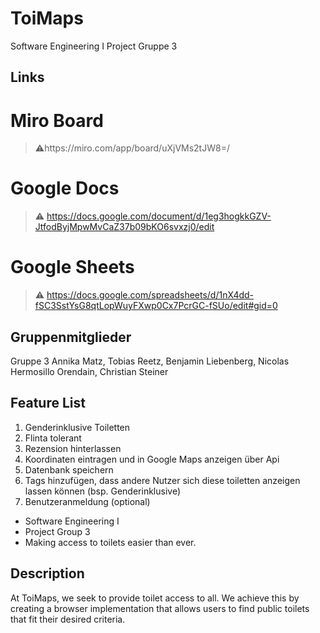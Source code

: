 # ToiMaps

Software Engineering I Project Gruppe 3

## Links
# Miro Board
> ⚠️https://miro.com/app/board/uXjVMs2tJW8=/
# Google Docs 
> :warning: https://docs.google.com/document/d/1eg3hogkkGZV-JtfodByjMpwMvCaZ37b09bKO6svxzj0/edit
# Google Sheets
> ⚠️ https://docs.google.com/spreadsheets/d/1nX4dd-fSC3SstYsG8qtLopWuyFXwp0Cx7PcrGC-fSUo/edit#gid=0

## Gruppenmitglieder 
Gruppe 3
Annika Matz,
Tobias Reetz,
Benjamin Liebenberg,
Nicolas Hermosillo Orendain,
Christian Steiner

## Feature List 
1. Genderinklusive Toiletten
2. Flinta tolerant
3. Rezension hinterlassen
4. Koordinaten eintragen und in Google Maps anzeigen über Api
5. Datenbank speichern
6. Tags hinzufügen, dass andere Nutzer sich diese toiletten anzeigen lassen können (bsp. Genderinklusive)
7. Benutzeranmeldung (optional)

- Software Engineering I
- Project Group 3
- Making access to toilets easier than ever. 

## Description

At ToiMaps, we seek to provide toilet access to all. We achieve this by creating a browser implementation that allows users to find public toilets that fit their desired criteria.
